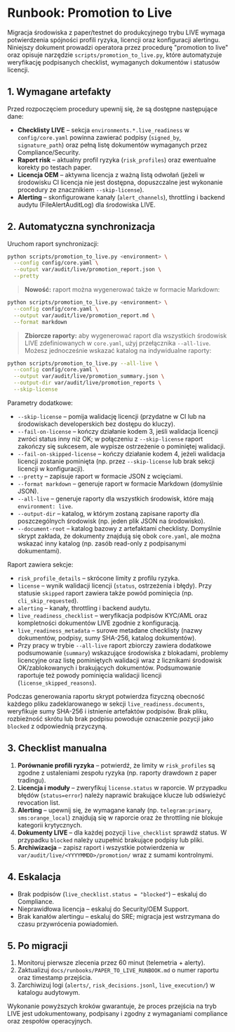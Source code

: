 # Runbook: Promotion to Live

Migracja środowiska z paper/testnet do produkcyjnego trybu LIVE wymaga potwierdzenia
spójności profili ryzyka, licencji oraz konfiguracji alertingu. Niniejszy dokument
prowadzi operatora przez procedurę "promotion to live" oraz opisuje narzędzie
`scripts/promotion_to_live.py`, które automatyzuje weryfikację podpisanych
checklist, wymaganych dokumentów i statusów licencji.

## 1. Wymagane artefakty

Przed rozpoczęciem procedury upewnij się, że są dostępne następujące dane:

- **Checklisty LIVE** – sekcja `environments.*.live_readiness` w `config/core.yaml`
  powinna zawierać podpisy (`signed_by`, `signature_path`) oraz pełną listę
  dokumentów wymaganych przez Compliance/Security.
- **Raport risk** – aktualny profil ryzyka (`risk_profiles`) oraz ewentualne
  korekty po testach paper.
- **Licencja OEM** – aktywna licencja z ważną listą odwołań (jeżeli w środowisku
  CI licencja nie jest dostępna, dopuszczalne jest wykonanie procedury ze
  znacznikiem `--skip-license`).
- **Alerting** – skonfigurowane kanały (`alert_channels`), throttling i backend
  audytu (FileAlertAuditLog) dla środowiska LIVE.

## 2. Automatyczna synchronizacja

Uruchom raport synchronizacji:

```bash
python scripts/promotion_to_live.py <environment> \
  --config config/core.yaml \
  --output var/audit/live/promotion_report.json \
  --pretty
```

> **Nowość:** raport można wygenerować także w formacie Markdown:

```bash
python scripts/promotion_to_live.py <environment> \
  --config config/core.yaml \
  --output var/audit/live/promotion_report.md \
  --format markdown
```

> **Zbiorcze raporty:** aby wygenerować raport dla wszystkich środowisk LIVE
> zdefiniowanych w `core.yaml`, użyj przełącznika `--all-live`. Możesz jednocześnie
> wskazać katalog na indywidualne raporty:

```bash
python scripts/promotion_to_live.py --all-live \
  --config config/core.yaml \
  --output var/audit/live/promotion_summary.json \
  --output-dir var/audit/live/promotion_reports \
  --skip-license
```

Parametry dodatkowe:

- `--skip-license` – pomija walidację licencji (przydatne w CI lub na środowiskach
  developerskich bez dostępu do kluczy).
- `--fail-on-license` – kończy działanie kodem 3, jeśli walidacja licencji zwróci
  status inny niż OK; w połączeniu z `--skip-license` raport zakończy się sukcesem,
  ale wypisze ostrzeżenie o pominiętej walidacji.
- `--fail-on-skipped-license` – kończy działanie kodem 4, jeżeli walidacja licencji
  zostanie pominięta (np. przez `--skip-license` lub brak sekcji licencji w
  konfiguracji).
- `--pretty` – zapisuje raport w formacie JSON z wcięciami.
- `--format markdown` – generuje raport w formacie Markdown (domyślnie JSON).
- `--all-live` – generuje raporty dla wszystkich środowisk, które mają
  `environment: live`.
- `--output-dir` – katalog, w którym zostaną zapisane raporty dla poszczególnych
  środowisk (np. jeden plik JSON na środowisko).
- `--document-root` – katalog bazowy z artefaktami checklisty. Domyślnie skrypt
  zakłada, że dokumenty znajdują się obok `core.yaml`, ale można wskazać inny
  katalog (np. zasób read-only z podpisanymi dokumentami).

Raport zawiera sekcje:

- `risk_profile_details` – skrócone limity z profilu ryzyka.
- `license` – wynik walidacji licencji (`status`, ostrzeżenia i błędy).
  Przy statusie `skipped` raport zawiera także powód pominięcia (np.
  `cli_skip_requested`).
- `alerting` – kanały, throttling i backend audytu.
- `live_readiness_checklist` – weryfikacja podpisów KYC/AML oraz kompletności
  dokumentów LIVE zgodnie z konfiguracją.
- `live_readiness_metadata` – surowe metadane checklisty (nazwy dokumentów,
  podpisy, sumy SHA-256, katalog dokumentów).
- Przy pracy w trybie `--all-live` raport zbiorczy zawiera dodatkowe podsumowanie
  (`summary`) wskazujące środowiska z blokadami, problemy licencyjne oraz listę
  pominiętych walidacji wraz z licznikami środowisk OK/zablokowanych i
  brakujących dokumentów. Podsumowanie raportuje też powody pominięcia
  walidacji licencji (`license_skipped_reasons`).

Podczas generowania raportu skrypt potwierdza fizyczną obecność każdego pliku
zadeklarowanego w sekcji `live_readiness.documents`, weryfikuje sumy SHA-256 i
istnienie artefaktów podpisów. Brak pliku, rozbieżność skrótu lub brak podpisu
powoduje oznaczenie pozycji jako `blocked` z odpowiednią przyczyną.

## 3. Checklist manualna

1. **Porównanie profili ryzyka** – potwierdź, że limity w `risk_profiles` są
   zgodne z ustaleniami zespołu ryzyka (np. raporty drawdown z paper tradingu).
2. **Licencja i moduły** – zweryfikuj `license.status` w raporcie. W przypadku
   błędów (`status=error`) należy naprawić brakujące klucze lub odświeżyć
   revocation list.
3. **Alerting** – upewnij się, że wymagane kanały (np. `telegram:primary`,
   `sms:orange_local`) znajdują się w raporcie oraz że throttling nie blokuje
   kategorii krytycznych.
4. **Dokumenty LIVE** – dla każdej pozycji `live_checklist` sprawdź status. W
   przypadku `blocked` należy uzupełnić brakujące podpisy lub pliki.
5. **Archiwizacja** – zapisz raport i wszystkie potwierdzenia w
   `var/audit/live/<YYYYMMDD>/promotion/` wraz z sumami kontrolnymi.

## 4. Eskalacja

- Brak podpisów (`live_checklist.status = "blocked"`) – eskaluj do Compliance.
- Nieprawidłowa licencja – eskaluj do Security/OEM Support.
- Brak kanałów alertingu – eskaluj do SRE; migracja jest wstrzymana do czasu
  przywrócenia powiadomień.

## 5. Po migracji

1. Monitoruj pierwsze zlecenia przez 60 minut (telemetria + alerty).
2. Zaktualizuj `docs/runbooks/PAPER_TO_LIVE_RUNBOOK.md` o numer raportu oraz
   timestamp przejścia.
3. Zarchiwizuj logi (`alerts/`, `risk_decisions.jsonl`, `live_execution/`) w
   katalogu audytowym.

Wykonanie powyższych kroków gwarantuje, że proces przejścia na tryb LIVE jest
udokumentowany, podpisany i zgodny z wymaganiami compliance oraz zespołów
operacyjnych.
